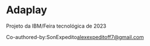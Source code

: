 # Adaplay
Projeto da IBM/Feira tecnológica de 2023

Co-authored-by:SonExpedito<alexexpeditoff7@gmail.com>
